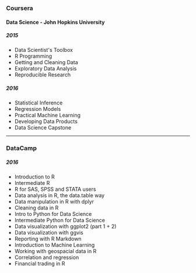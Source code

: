 ### Coursera
#### Data Science - John Hopkins University

##### 2015
* Data Scientist's Toolbox
* R Programming
* Getting and Cleaning Data
* Exploratory Data Analysis
* Reproducible Research

##### 2016
* Statistical Inference
* Regression Models
* Practical Machine Learning
* Developing Data Products
* Data Science Capstone

---

### DataCamp

##### 2016

* Introduction to R
* Intermediate R
* R for SAS, SPSS and STATA users
* Data analysis in R, the data.table way
* Data manipulation in R with dplyr
* Cleaning data in R
* Intro to Python for Data Science
* Intermediate Python for Data Science
* Data visualization with ggplot2 (part 1 + 2)
* Data visualization with ggvis
* Reporting with R Markdown
* Introduction to Machine Learning
* Working with geospacial data in R
* Correlation and regression
* Financial trading in R
